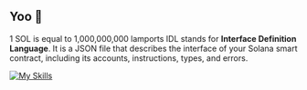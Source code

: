 ## Yoo 👋

1 SOL is equal to 1,000,000,000 lamports
IDL stands for **Interface Definition Language**. It is a JSON file that describes the interface of your Solana smart contract, including its accounts, instructions, types, and errors.

[![My Skills](https://skillicons.dev/icons?i=rust,cpp,python)](https://skillicons.dev)

<!--
1 SOL is equal to 1,000,000,000 lamports
-->
